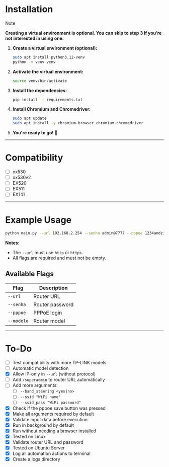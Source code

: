 # Installation

> [!NOTE]  
> **Creating a virtual environment is optional. You can skip to step 3 if you’re not interested in using one.**

1. **Create a virtual environment (optional):**  
   ```bash
   sudo apt install python3.12-venv
   python -m venv venv
   ```

2. **Activate the virtual environment:**  
   ```bash
   source venv/bin/activate
   ```

3. **Install the dependencies:**  
   ```bash
   pip install -r requirements.txt
   ```

4. **Install Chromium and Chromedriver:**  
   ```bash
   sudo apt update
   sudo apt install -y chromium-browser chromium-chromedriver
   ```

5. **You're ready to go! 🚀**

---

# Compatibility

- [ ] xx530  
- [ ] xx530v2  
- [ ] EX520  
- [ ] EX511  
- [ ] EX141   

---

# Example Usage

```bash
python main.py --url 192.168.2.254 --senha admin@7777 --pppoe 1234andzilla --modelo xx530
```

**Notes:**

- The `--url` must use `http` or `https`.
- All flags are required and must not be empty.

## Available Flags

| Flag        | Description                |
|-------------|----------------------------|
| `--url`     | Router URL                 |
| `--senha`   | Router password            |
| `--pppoe`   | PPPoE login                |
| `--modelo`  | Router model               |

---

# To-Do

- [ ] Test compatibility with more TP-LINK models  
- [ ] Automatic model detection  
- [x] Allow IP-only in `--url` (without protocol)  
- [ ] Add `/superadmin` to router URL automatically  
- [ ] Add more arguments:
  - [ ] `--band_steering <yes|no>`  
  - [ ] `--ssid "WiFi name"`  
  - [ ] `--ssid_pass "WiFi password"`  
- [x] Check if the pppoe save button was pressed
- [x] Make all arguments required by default  
- [x] Validate input data before execution  
- [x] Run in background by default  
- [x] Run without needing a browser installed  
- [x] Tested on Linux  
- [x] Validate router URL and password  
- [x] Tested on Ubuntu Server  
- [x] Log all automation actions to terminal  
- [x] Create a logs directory  
